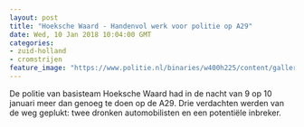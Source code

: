 ```yaml
---
layout: post
title: "Hoeksche Waard - Handenvol werk voor politie op A29"
date: Wed, 10 Jan 2018 10:04:00 GMT
categories: 
- zuid-holland 
- cromstrijen 
feature_image: "https://www.politie.nl/binaries/w400h225/content/gallery/politie/stockfotos/algemeen/nachtdienst-agent-in-dienstauto.jpg"
---
```


De politie van basisteam Hoeksche Waard had in de nacht van 9 op 10 januari meer dan genoeg te doen op de A29. Drie verdachten werden van de weg geplukt: twee dronken automobilisten en een potentiële inbreker.
